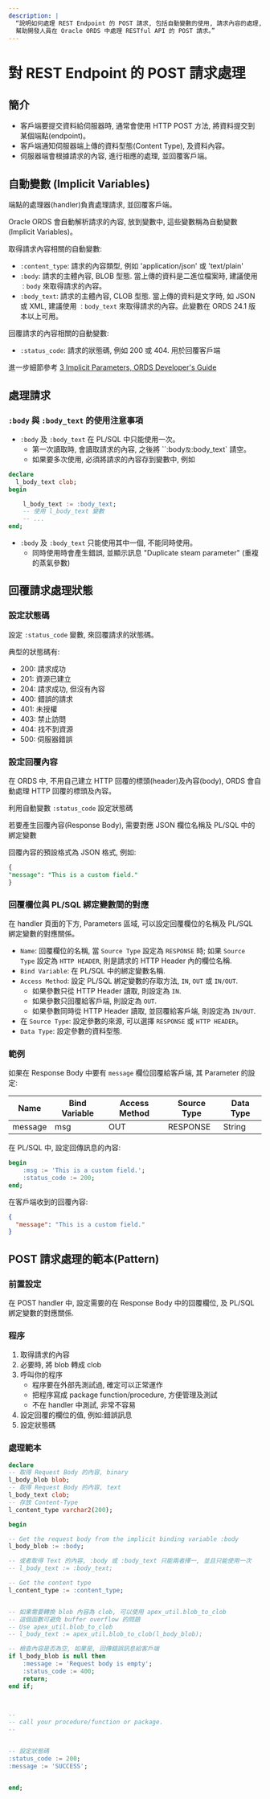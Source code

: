 ```yaml
---
description: |
  “說明如何處理 REST Endpoint 的 POST 請求, 包括自動變數的使用, 請求內容的處理, 回覆狀態碼及內容的設定, 以及範例程式碼.
  幫助開發人員在 Oracle ORDS 中處理 RESTful API 的 POST 請求。”
---
```


# 對 REST Endpoint 的 POST 請求處理

## 簡介

- 客戶端要提交資料給伺服器時, 通常會使用 HTTP POST 方法, 將資料提交到某個端點(endpoint)。
- 客戶端通知伺服器端上傳的資料型態(Content Type), 及資料內容。
- 伺服器端會根據請求的內容, 進行相應的處理, 並回覆客戶端。

## 自動變數 (Implicit Variables)

端點的處理器(handler)負責處理請求, 並回覆客戶端。

Oracle ORDS 會自動解析請求的內容, 放到變數中, 這些變數稱為自動變數(Implicit Variables)。

取得請求內容相關的自動變數:
- `:content_type`: 請求的內容類型, 例如 'application/json' 或 'text/plain'
- `:body`: 請求的主體內容, BLOB 型態. 當上傳的資料是二進位檔案時, 建議使用 `：body` 來取得請求的內容。
- `:body_text`: 請求的主體內容, CLOB 型態. 當上傳的資料是文字時, 如 JSON 或 XML, 建議使用 `：body_text` 來取得請求的內容。此變數在 ORDS 24.1 版本以上可用。

回覆請求的內容相關的自動變數:
- `:status_code`: 請求的狀態碼, 例如 200 或 404. 用於回覆客戶端

進一步細節參考 [3 Implicit Parameters, ORDS Developer's Guide](https://docs.oracle.com/en/database/oracle/oracle-rest-data-services/24.1/orddg/implicit-parameters.html#GUID-76A23568-EA67-4375-A4AA-880E1D160D27)

## 處理請求

### `:body` 與 `:body_text` 的使用注意事項

- `:body` 及 `:body_text` 在 PL/SQL 中只能使用一次。
  - 第一次讀取時, 會讀取請求的內容, 之後將 ``:body` 及 `:body_text` 請空。
  - 如果要多次使用, 必須將請求的內容存到變數中, 例如

```sql
declare
  l_body_text clob;
begin

    l_body_text := :body_text;
    -- 使用 l_body_text 變數
    -- ...
end;
```

- `:body` 及 `:body_text` 只能使用其中一個, 不能同時使用。
  - 同時使用時會產生錯誤, 並顯示訊息 "Duplicate steam parameter" (重複的蒸氣參數)

## 回覆請求處理狀態

### 設定狀態碼

設定 `:status_code` 變數, 來回覆請求的狀態碼。

典型的狀態碼有:
- 200: 請求成功
- 201: 資源已建立
- 204: 請求成功, 但沒有內容
- 400: 錯誤的請求
- 401: 未授權
- 403: 禁止訪問
- 404: 找不到資源
- 500: 伺服器錯誤

### 設定回覆內容

在 ORDS 中, 不用自己建立 HTTP 回覆的標頭(header)及內容(body), ORDS 會自動處理 HTTP 回覆的標頭及內容。

利用自動變數 `:status_code` 設定狀態碼

若要產生回覆內容(Response Body), 需要對應 JSON 欄位名稱及 PL/SQL 中的綁定變數 

回覆內容的預設格式為 JSON 格式, 例如:

```sql
{
"message": "This is a custom field."
}
``` 


### 回覆欄位與 PL/SQL 綁定變數間的對應

在 handler 頁面的下方, Parameters 區域, 可以設定回覆欄位的名稱及 PL/SQL 綁定變數的對應關係。

- `Name`: 回覆欄位的名稱, 當 `Source Type` 設定為 `RESPONSE` 時; 如果 `Source Type` 設定為 `HTTP HEADER`, 則是請求的 HTTP Header 內的欄位名稱.
- `Bind Variable`: 在 PL/SQL 中的綁定變數名稱.
- `Access Method`: 設定 PL/SQL 綁定變數的存取方法, `IN`, `OUT` 或 `IN/OUT`.
  - 如果參數只從 HTTP Header 讀取, 則設定為 `IN`.
  - 如果參數只回覆給客戶端, 則設定為 `OUT`.
  - 如果參數同時從 HTTP Header 讀取, 並回覆給客戶端, 則設定為 `IN/OUT`.
- 在 `Source Type`:  設定參數的來源, 可以選擇 `RESPONSE` 或 `HTTP HEADER`。
- `Data Type`: 設定參數的資料型態. 

### 範例

如果在 Response Body 中要有 `message` 欄位回覆給客戶端, 其 Parameter 的設定:

| Name    | Bind Variable | Access Method | Source Type | Data Type |
|---------|---------------|---------------|-------------|-----------|
| message | msg     | OUT        | RESPONSE    | String  |

在 PL/SQL 中, 設定回傳訊息的內容:

```sql
begin
    :msg := 'This is a custom field.';
    :status_code := 200;
end;
```
在客戶端收到的回覆內容:

```json
{
  "message": "This is a custom field."
}
```

## POST 請求處理的範本(Pattern)

### 前置設定

在 POST handler 中, 設定需要的在 Response Body 中的回覆欄位, 及 PL/SQL 綁定變數的對應關係.

### 程序

1. 取得請求的內容
2. 必要時, 將 blob 轉成 clob
3. 呼叫你的程序
   - 程序要在外部先測試過, 確定可以正常運作
   - 把程序寫成 package function/procedure, 方便管理及測試
   - 不在 handler 中測試, 非常不容易
4. 設定回覆的欄位的值, 例如:錯誤訊息
5. 設定狀態碼

### 處理範本

```sql
declare
-- 取得 Request Body 的內容, binary
l_body_blob blob;
-- 取得 Request Body 的內容, text
l_body_text clob;
-- 存放 Content-Type
l_content_type varchar2(200);

begin

-- Get the request body from the implicit binding variable :body
l_body_blob := :body;

-- 或者取得 Text 的內容, :body 或 :body_text 只能兩者擇一, 並且只能使用一次
-- l_body_text := :body_text;

-- Get the content type
l_content_type := :content_type;


-- 如果需要轉換 blob 內容為 clob, 可以使用 apex_util.blob_to_clob
-- 這個函數可避免 buffer overflow 的問題
-- Use apex_util.blob_to_clob
-- l_body_text := apex_util.blob_to_clob(l_body_blob);

-- 檢查內容是否為空, 如果是, 回傳錯誤訊息給客戶端
if l_body_blob is null then
    :message := 'Request body is empty';
    :status_code := 400;
    return; 
end if;



-- 
-- call your procedure/function or package. 
--


-- 設定狀態碼
:status_code := 200;  
:message := 'SUCCESS';


end;
```